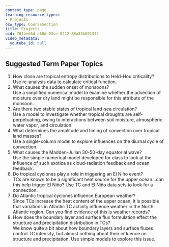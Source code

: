 ```yaml
---
content_type: page
learning_resource_types:
- Projects
ocw_type: CourseSection
title: Projects
uid: 76fbed6d-a60d-03ce-8212-88a33b691342
video_metadata:
  youtube_id: null
---
```


Suggested Term Paper Topics
---------------------------

1.  How close are tropical entropy distributions to Held-Hou criticality?  
    Use re-analysis data to calculate critical function.
2.  What causes the sudden onset of monsoons?  
    Use a simplified numerical model to examine whether the advection of moisture over dry land might be responsible for this attribute of the monsoon.
3.  Are there two stable states of tropical land-sea circulation?  
    Use a model to investigate whether tropical droughts are self-perpetuating, owing to interactions between soil moisture, atmospheric water vapor, and circulation.
4.  What determines the amplitude and timing of convection over tropical land masses?  
    Use a single-column model to explore influences on the diurnal cycle of convection.
5.  What causes the Madden-Julian 30-50-day equatorial wave?  
    Use the simple numerical model developed for class to look at the influence of such exotica as cloud-radiation feedback and ocean feedback.
6.  Do tropical cyclones play a role in triggering an El Niño event?  
    TCs are known to be a significant heat source for the upper ocean…can this help trigger El Niño? Use TC and El Niño data sets to look for a connection.
7.  Do Atlantic tropical cyclones influence European weather?  
    Since TCs increase the heat content of the upper ocean, it is possible that variations in Atlantic TC activity influence weather in the North Atlantic region. Can you find evidence of this is weather records?
8.  How does the boundary layer and surface flux formulation effect the structure and precipitation distribution in TCs?  
    We know quite a bit about how boundary layers and surface fluxes control TC intensity, but almost nothing about their influence on structure and precipitation. Use simple models to explore this issue.